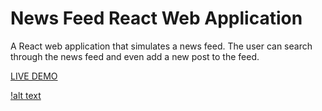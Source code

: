 # News Feed React Web Application

A React web application that simulates a news feed. The user can search through the news feed and even add a new post to the feed. 

[LIVE DEMO](https://caseyferrara.github.io/newsfeed/)

[!alt text](https://github.com/caseyferrara/newsfeed/blob/master/newsfeed.jpg)
